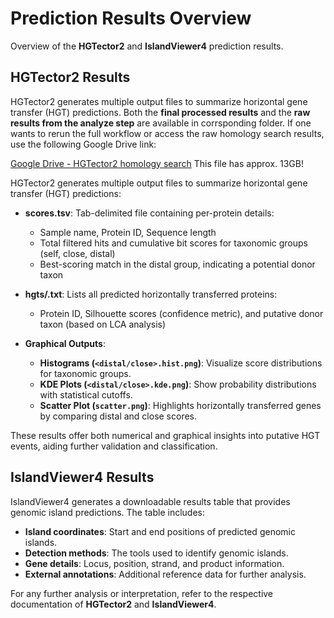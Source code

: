 # Prediction Results Overview

Overview of the **HGTector2** and **IslandViewer4** prediction results.

## HGTector2 Results
HGTector2 generates multiple output files to summarize horizontal gene transfer (HGT) predictions. Both the **final processed results** and the **raw results from the analyze step** are available in corrsponding folder. If one wants to rerun the full workflow or access the raw homology search results, use the following Google Drive link:

[Google Drive - HGTector2 homology search](https://drive.google.com/drive/folders/1lK4vnQcEtd2CXB5jZRgTd8OBsiibe5au?usp=sharing) 
This file has approx. 13GB!

HGTector2 generates multiple output files to summarize horizontal gene transfer (HGT) predictions:

- **scores.tsv**: Tab-delimited file containing per-protein details:
  - Sample name, Protein ID, Sequence length
  - Total filtered hits and cumulative bit scores for taxonomic groups (self, close, distal)
  - Best-scoring match in the distal group, indicating a potential donor taxon

- **hgts/<sample>.txt**: Lists all predicted horizontally transferred proteins:
  - Protein ID, Silhouette scores (confidence metric), and putative donor taxon (based on LCA analysis)

- **Graphical Outputs**:
  - **Histograms (`<distal/close>.hist.png`)**: Visualize score distributions for taxonomic groups.
  - **KDE Plots (`<distal/close>.kde.png`)**: Show probability distributions with statistical cutoffs.
  - **Scatter Plot (`scatter.png`)**: Highlights horizontally transferred genes by comparing distal and close scores.

These results offer both numerical and graphical insights into putative HGT events, aiding further validation and classification.

## IslandViewer4 Results
IslandViewer4 generates a downloadable results table that provides genomic island predictions. The table includes:
- **Island coordinates**: Start and end positions of predicted genomic islands.
- **Detection methods**: The tools used to identify genomic islands.
- **Gene details**: Locus, position, strand, and product information.
- **External annotations**: Additional reference data for further analysis.

For any further analysis or interpretation, refer to the respective documentation of **HGTector2** and **IslandViewer4**.

